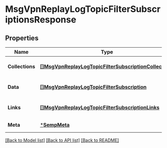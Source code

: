 # MsgVpnReplayLogTopicFilterSubscriptionsResponse

## Properties
Name | Type | Description | Notes
------------ | ------------- | ------------- | -------------
**Collections** | [**[]MsgVpnReplayLogTopicFilterSubscriptionCollections**](MsgVpnReplayLogTopicFilterSubscriptionCollections.md) |  | [optional] [default to null]
**Data** | [**[]MsgVpnReplayLogTopicFilterSubscription**](MsgVpnReplayLogTopicFilterSubscription.md) |  | [optional] [default to null]
**Links** | [**[]MsgVpnReplayLogTopicFilterSubscriptionLinks**](MsgVpnReplayLogTopicFilterSubscriptionLinks.md) |  | [optional] [default to null]
**Meta** | [***SempMeta**](SempMeta.md) |  | [default to null]

[[Back to Model list]](../README.md#documentation-for-models) [[Back to API list]](../README.md#documentation-for-api-endpoints) [[Back to README]](../README.md)

